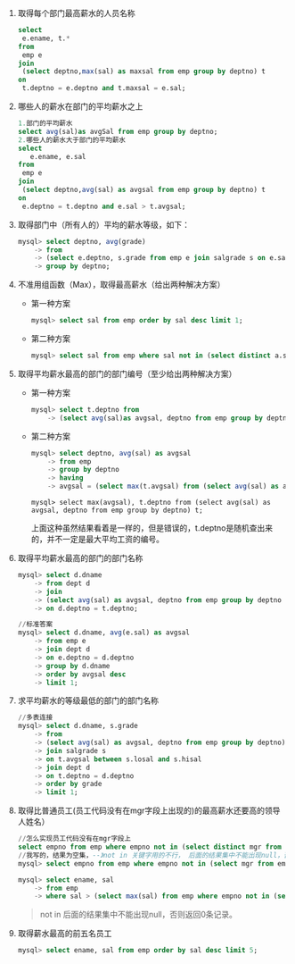 1. 取得每个部门最高薪水的人员名称

   ```sql
   select 
   	e.ename, t.*
   from 
   	emp e
   join
   	(select deptno,max(sal) as maxsal from emp group by deptno) t
   on
   	t.deptno = e.deptno and t.maxsal = e.sal;
   ```

2. 哪些人的薪水在部门的平均薪水之上

   ```sql
   1.部门的平均薪水
   select avg(sal)as avgSal from emp group by deptno; 
   2.哪些人的薪水大于部门的平均薪水
   select 
      e.ename, e.sal
   from
   	emp e
   join
   	(select deptno,avg(sal) as avgsal from emp group by deptno) t
   on
   	e.deptno = t.deptno and e.sal > t.avgsal;
   ```

3. 取得部门中（所有人的）平均的薪水等级，如下：

   ```sql
   mysql> select deptno, avg(grade)
       -> from
       -> (select e.deptno, s.grade from emp e join salgrade s on e.sal between s.losal and s.hisal) t
       -> group by deptno;
   ```

4. 不准用组函数（Max），取得最高薪水（给出两种解决方案）

   * 第一种方案

     ```sql
     mysql> select sal from emp order by sal desc limit 1;
     ```

   * 第二种方案

     ```sql
     mysql> select sal from emp where sal not in (select distinct a.sal from emp a join emp b on a.sal < b.sal);//这个不是自己写的
     ```

5. 取得平均薪水最高的部门的部门编号（至少给出两种解决方案）

   * 第一种方案

     ```sql
     mysql> select t.deptno from
         -> (select avg(sal)as avgsal, deptno from emp group by deptno order by avgsal desc limit 1) t;
     ```

   * 第二种方案

     ```sql
     mysql> select deptno, avg(sal) as avgsal
         -> from emp
         -> group by deptno
         -> having
         -> avgsal = (select max(t.avgsal) from (select avg(sal) as avgsal from emp group by deptno ) t);
     ```
     
     ```sq
     mysql> select max(avgsal), t.deptno from (select avg(sal) as avgsal, deptno from emp group by deptno) t;
     ```
     
     上面这种虽然结果看着是一样的，但是错误的，t.deptno是随机查出来的，并不一定是最大平均工资的编号。

6. 取得平均薪水最高的部门的部门名称

   ```sql
   mysql> select d.dname
       -> from dept d
       -> join
       -> (select avg(sal) as avgsal, deptno from emp group by deptno order by avgsal desc limit 1) t
       -> on d.deptno = t.deptno;
   ```
   
   ```sql
   //标准答案
   mysql> select d.dname, avg(e.sal) as avgsal
       -> from emp e
       -> join dept d
       -> on e.deptno = d.deptno
       -> group by d.dname
       -> order by avgsal desc
       -> limit 1;
   ```
   

7. 求平均薪水的等级最低的部门的部门名称

   ```sql
   //多表连接
   mysql> select d.dname, s.grade
       -> from
       -> (select avg(sal) as avgsal, deptno from emp group by deptno) t
       -> join salgrade s
       -> on t.avgsal between s.losal and s.hisal
       -> join dept d
       -> on t.deptno = d.deptno
       -> order by grade
       -> limit 1;
   ```

8. 取得比普通员工(员工代码没有在mgr字段上出现的)的最高薪水还要高的领导人姓名）

   ```sql
   //怎么实现员工代码没有在mgr字段上
   select empno from emp where empno not in (select distinct mgr from emp where mgr is not null);
   //我写的，结果为空集，--》not in 关键字用的不行， 后面的结果集中不能出现null，否则返回0条记录。
   mysql> select empno from emp where empno not in (select mgr from emp);
   
   mysql> select ename, sal
       -> from emp
       -> where sal > (select max(sal) from emp where empno not in (select distinct mgr from emp where mgr is not null));
   ```

   >not in 后面的结果集中不能出现null，否则返回0条记录。

9. 取得薪水最高的前五名员工

   ```sql
   mysql> select ename, sal from emp order by sal desc limit 5;
   ```

   

